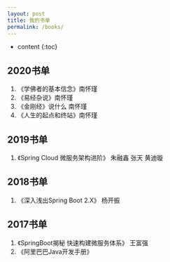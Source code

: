 ```yaml
---
layout: post
title: 我的书单
permalink: /books/
---
```


* content
{:toc}

## 2020书单
1.	《学佛者的基本信念》南怀瑾
2.	《易经杂说》南怀瑾
3.	《金刚经》说什么 南怀瑾
4.	《人生的起点和终站》南怀瑾

## 2019书单

1. 《Spring Cloud 微服务架构进阶》 朱融鑫 张天 黄迪璇


## 2018书单

1. 《深入浅出Spring Boot 2.X》 杨开振

## 2017书单

1. 《SpringBoot揭秘 快速构建微服务体系》 王富强
2. 《阿里巴巴Java开发手册》 

